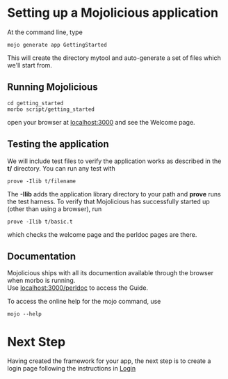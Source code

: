 # Setting up a Mojolicious application

At the command line, type
```
mojo generate app GettingStarted
```
This will create the directory mytool and auto-generate a set of files which
we'll start from.

## Running Mojolicious

```
cd getting_started
morbo script/getting_started
```

open your browser at 
[localhost:3000](http://localhost:3000) 
and see the Welcome page.

## Testing the application

We will include test files to verify the application works as described
in the **t/** directory.  You can run any test with
```
prove -Ilib t/filename
```
The **-Ilib** adds the application library directory to your path and **prove**
runs the test harness.  To verify that Mojolicious has successfully 
started up (other than using a browser), run
```
prove -Ilib t/basic.t
```
which checks the welcome page and the perldoc pages are there.

## Documentation

Mojolicious ships with all its documention available through the browser
when morbo is running.  
Use 
[localhost:3000/perldoc](http://localhost:3000/perldoc "Mojolicious Guides") 
to access the Guide.

To access the online help for the mojo command, use
```
mojo --help
```

# Next Step

Having created the framework for your app, the next step is
to create a login page following the instructions in [Login](Login.md)
